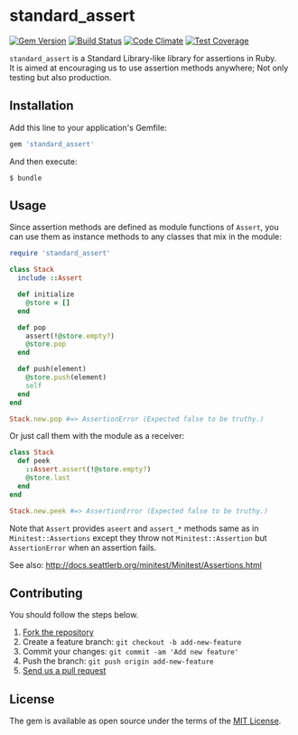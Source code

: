 # standard_assert

[![Gem Version](https://badge.fury.io/rb/standard_assert.svg)](http://badge.fury.io/rb/standard_assert)
[![Build Status](https://travis-ci.org/yasaichi/standard_assert.svg?branch=master)](https://travis-ci.org/yasaichi/standard_assert)
[![Code Climate](https://codeclimate.com/github/yasaichi/standard_assert/badges/gpa.svg)](https://codeclimate.com/github/yasaichi/standard_assert)
[![Test Coverage](https://codeclimate.com/github/yasaichi/standard_assert/badges/coverage.svg)](https://codeclimate.com/github/yasaichi/standard_assert/coverage)

`standard_assert` is a Standard Library-like library for assertions in Ruby.  
It is aimed at encouraging us to use assertion methods anywhere; Not only testing but also production.

## Installation

Add this line to your application's Gemfile:

```ruby
gem 'standard_assert'
```

And then execute:

```
$ bundle
```

## Usage

Since assertion methods are defined as module functions of `Assert`, you can use them as instance methods
to any classes that mix in the module:

```ruby
require 'standard_assert'

class Stack
  include ::Assert

  def initialize
    @store = []
  end

  def pop
    assert(!@store.empty?)
    @store.pop
  end

  def push(element)
    @store.push(element)
    self
  end
end

Stack.new.pop #=> AssertionError (Expected false to be truthy.)
```

Or just call them with the module as a receiver:

```ruby
class Stack
  def peek
    ::Assert.assert(!@store.empty?)
    @store.last
  end
end

Stack.new.peek #=> AssertionError (Expected false to be truthy.)
```

Note that `Assert` provides `aseert` and `assert_*` methods same as in `Minitest::Assertions`
except they throw not `Minitest::Assertion` but `AssertionError` when an assertion fails.

See also: http://docs.seattlerb.org/minitest/Minitest/Assertions.html

## Contributing

You should follow the steps below.

1. [Fork the repository](https://help.github.com/articles/fork-a-repo/)
2. Create a feature branch: `git checkout -b add-new-feature`
3. Commit your changes: `git commit -am 'Add new feature'`
4. Push the branch: `git push origin add-new-feature`
5. [Send us a pull request](https://help.github.com/articles/about-pull-requests/)

## License

The gem is available as open source under the terms of the [MIT License](https://opensource.org/licenses/MIT).

